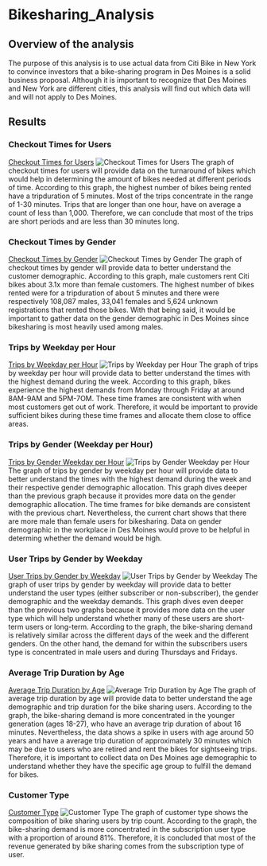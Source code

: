# Bikesharing_Analysis

## Overview of the analysis
The purpose of this analysis is to use actual data from Citi Bike in New York to convince investors that a bike-sharing program in Des Moines is a solid business proposal. Although it is important to recognize that Des Moines and New York are different cities, this analysis will find out which data will and will not apply to Des Moines.

## Results

### Checkout Times for Users
[Checkout Times for Users](https://public.tableau.com/profile/wenyi.tan#!/vizhome/CheckoutTimesforUsers_16217475266230/CheckoutTimesforUsers)
![Checkout Times for Users](https://github.com/WTAN241/Bikesharing_Analysis/blob/main/Resources/checkout_times_for_users.PNG)
The graph of checkout times for users will provide data on the turnaround of bikes which would help in determining the amount of bikes needed at different periods of time. According to this graph, the highest number of bikes being rented have a tripduration of 5 minutes. Most of the trips concentrate in the range of 1-30 minutes. Trips that are longer than one hour, have on average a count of less than 1,000. Therefore, we can conclude that most of the trips are short periods and are less than 30 minutes long. 

### Checkout Times by Gender
[Checkout Times by Gender](https://public.tableau.com/profile/wenyi.tan#!/vizhome/CheckoutTimesbyGender_16217477984840/CheckoutTimesbyGender)
![Checkout Times by Gender](https://github.com/WTAN241/Bikesharing_Analysis/blob/main/Resources/checkout_times_by_gender.PNG)
The graph of checkout times by gender will provide data to better understand the customer demographic. According to this graph, male customers rent Citi bikes about 3.1x more than female customers. The highest number of bikes rented were for a tripduration of about 5 minutes and there were respectively 108,087 males, 33,041 females and 5,624 unknown registrations that rented those bikes. With that being said, it would be important to gather data on the gender demographic in Des Moines since bikesharing is most heavily used among males.

### Trips by Weekday per Hour
[Trips by Weekday per Hour](https://public.tableau.com/profile/wenyi.tan#!/vizhome/TripsbyWeekdayperHour_16217481594090/TripsbyWeekdayperHour)
![Trips by Weekday per Hour](https://github.com/WTAN241/Bikesharing_Analysis/blob/main/Resources/trips_by_weekday_per_hour.PNG)
The graph of trips by weekday per hour will provide data to better understand the times with the highest demand during the week. According to this graph, bikes experience the highest demands from Monday through Friday at around 8AM-9AM and 5PM-7OM. These time frames are consistent with when most customers get out of work. Therefore, it would be important to provide sufficient bikes during these time frames and allocate them close to office areas.

### Trips by Gender (Weekday per Hour)
[Trips by Gender Weekday per Hour](https://public.tableau.com/profile/wenyi.tan#!/vizhome/TripsbyGenderWeekdayperHour_16217483812650/TripsbyGenderWeekdayperHour)
![Trips by Gender Weekday per Hour](https://github.com/WTAN241/Bikesharing_Analysis/blob/main/Resources/trips_by_gender_weekday_per_hour.PNG)
The graph of trips by gender by weekday per hour will provide data to better understand the times with the highest demand during the week and their respective gender demographic allocation. This graph dives deeper than the previous graph because it provides more data on the gender demographic allocation. The time frames for bike demands are consistent with the previous chart. Nevertheless, the current chart shows that there are more male than female users for bikesharing. Data on gender demographic in the workplace in Des Moines would prove to be helpful in determing whether the demand would be high.

### User Trips by Gender by Weekday
[User Trips by Gender by Weekday](https://public.tableau.com/profile/wenyi.tan#!/vizhome/UserTripsbyGenderbyWeekday_16217485036010/UserTripsbyGenderbyWeekday)
![User Trips by Gender by Weekday](https://github.com/WTAN241/Bikesharing_Analysis/blob/main/Resources/user_trips_by_gender_by_weekday.PNG)
The graph of user trips by gender by weekday will provide data to better understand the user types (either subscriber or non-subscriber), the gender demographic and the weekday demands. This graph dives even deeper than the previous two graphs because it provides more data on the user type which will help understand whether many of these users are short-term users or long-term. According to the graph, the bike-sharing demand is relatively similar across the different days of the week and the different genders. On the other hand, the demand for within the subscribers users type is concentrated in male users and during Thursdays and Fridays.

### Average Trip Duration by Age
[Average Trip Duration by Age](https://public.tableau.com/profile/wenyi.tan#!/vizhome/AverageTripDuration_16217930927520/AverageTripDuration?publish=yes)
![Average Trip Duration by Age](https://github.com/WTAN241/Bikesharing_Analysis/blob/main/Resources/average_trip_duration_by_age.PNG)
The graph of average trip duration by age will provide data to better understand the age demographic and trip duration for the bike sharing users. According to the graph, the bike-sharing demand is more concentrated in the younger generation (ages 18-27), who have an average trip duration of about 16 minutes. Nevertheless, the data shows a spike in users with age around 50 years and have a average trip duration of approximately 30 minutes which may be due to users who are retired and rent the bikes for sightseeing trips. Therefore, it is important to collect data on Des Moines age demographic to understand whether they have the specific age group to fulfill the demand for bikes.

### Customer Type
[Customer Type](https://public.tableau.com/profile/wenyi.tan#!/vizhome/CustomerType_16217893691620/CustomerType)
![Customer Type](https://github.com/WTAN241/Bikesharing_Analysis/blob/main/Resources/customer_type.PNG)
The graph of customer type shows the composition of bike sharing users by trip count. According to the graph, the bike-sharing demand is more concentrated in the subscription user type with a proportion of around 81%. Therefore, it is concluded that most of the revenue generated by bike sharing comes from the subscription type of user.